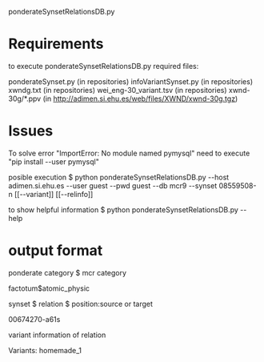 
ponderateSynsetRelationsDB.py

# Requirements

to execute ponderateSynsetRelationsDB.py required files:

ponderateSynset.py (in repositories)
infoVariantSynset.py (in repositories)
xwndg.txt (in repositories)
wei_eng-30_variant.tsv (in repositories)
xwnd-30g/*.ppv (in http://adimen.si.ehu.es/web/files/XWND/xwnd-30g.tgz)

# Issues 

To solve error "ImportError: No module named pymysql" 
need to execute "pip install --user pymysql"

posible execution
$ python ponderateSynsetRelationsDB.py --host adimen.si.ehu.es --user guest --pwd guest --db mcr9 --synset 08559508-n [[--variant]] [[--relinfo]]

to show helpful information
$ python ponderateSynsetRelationsDB.py --help

# output format

ponderate category $ mcr category

factotum$atomic_physic

synset $ relation $ position:source or target

00674270-a$61$s 

variant information of relation

Variants: homemade_1
